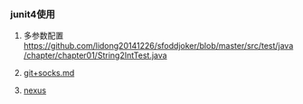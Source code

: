 ### junit4使用

1. 多参数配置
   <https://github.com/lidong20141226/sfoddjoker/blob/master/src/test/java/chapter/chapter01/String2IntTest.java>

2. [git+socks.md](https://github.com/lidong20141226/sfoddjoker/blob/0b4a9c8c9b3ba0338e7b294edc90ac28807ba038/src/main/resources/%E5%85%B6%E4%BB%96/git+socks.md)

3. [nexus](https://github.com/lidong20141226/sfoddjoker/blob/ee53333c8d85eea4e9df0b5e40a35a66fcb94104/src/main/resources/%E5%85%B6%E4%BB%96/nexus.md)
